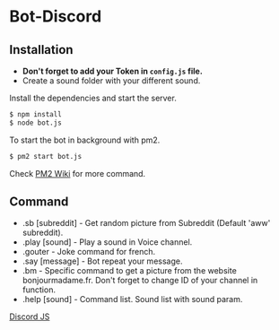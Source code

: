 # Bot-Discord

## Installation
* **Don't forget to add your Token in `config.js` file.**
* Create a sound folder with your different sound.

Install the dependencies and start the server.
```sh
$ npm install
$ node bot.js
```

To start the bot in background with pm2.
```sh
$ pm2 start bot.js
```
Check [PM2 Wiki](https://github.com/Unitech/pm2/wiki) for more command.


## Command

* .sb [subreddit] - Get random picture from Subreddit (Default 'aww' subreddit).
* .play [sound] - Play a sound in Voice channel.
* .gouter - Joke command for french.
* .say [message] - Bot repeat your message.
* .bm - Specific command to get a picture from the website bonjourmadame.fr. Don't forget to change ID of your channel in function.
* .help [sound] - Command list. Sound list with sound param.

[Discord JS](https://github.com/hydrabolt/discord.js/)
